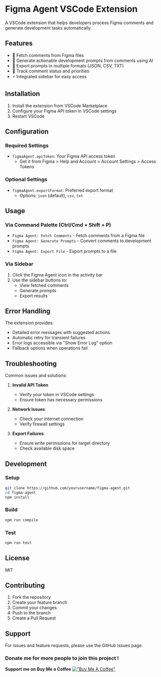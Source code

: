 # Figma Agent VSCode Extension

A VSCode extension that helps developers process Figma comments and generate development tasks automatically.

## Features

- 🔄 Fetch comments from Figma files
- 🤖 Generate actionable development prompts from comments using AI
- 📝 Export prompts in multiple formats (JSON, CSV, TXT)
- 🎯 Track comment status and priorities
- ⚡ Integrated sidebar for easy access

## Installation

1. Install the extension from VSCode Marketplace
2. Configure your Figma API token in VSCode settings
3. Restart VSCode

## Configuration

### Required Settings

- `figmaAgent.apiToken`: Your Figma API access token
  - Get it from Figma > Help and Account > Account Settings > Access Tokens

### Optional Settings

- `figmaAgent.exportFormat`: Preferred export format
  - Options: `json` (default), `csv`, `txt`

## Usage

### Via Command Palette (Ctrl/Cmd + Shift + P)

- `Figma Agent: Fetch Comments` - Fetch comments from a Figma file
- `Figma Agent: Generate Prompts` - Convert comments to development prompts
- `Figma Agent: Export File` - Export prompts to a file

### Via Sidebar

1. Click the Figma Agent icon in the activity bar
2. Use the sidebar buttons to:
   - View fetched comments
   - Generate prompts
   - Export results

## Error Handling

The extension provides:

- Detailed error messages with suggested actions
- Automatic retry for transient failures
- Error logs accessible via "Show Error Log" option
- Fallback options when operations fail

## Troubleshooting

Common issues and solutions:

1. **Invalid API Token**

   - Verify your token in VSCode settings
   - Ensure token has necessary permissions

2. **Network Issues**

   - Check your internet connection
   - Verify firewall settings

3. **Export Failures**
   - Ensure write permissions for target directory
   - Check available disk space

## Development

### Setup

```bash
git clone https://github.com/yourusername/figma-agent.git
cd figma-agent
npm install
```

### Build

```bash
npm run compile
```

### Test

```bash
npm run test
```

## License

MIT

## Contributing

1. Fork the repository
2. Create your feature branch
3. Commit your changes
4. Push to the branch
5. Create a Pull Request

## Support

For issues and feature requests, please use the GitHub Issues page.

### Donate me for more people to join this project ! 


**Support me on Buy Me a Coffee**
[!["Buy Me A Coffee"](https://www.buymeacoffee.com/assets/img/custom_images/orange_img.png)](buymeacoffee.com/ricchen)
